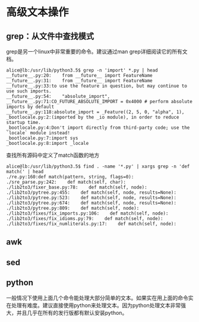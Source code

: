 # 高级文本操作

## grep：从文件中查找模式

grep是另一个linux中非常重要的命令。建议通过man grep详细阅读它的所有文档。

    alice@lb:/usr/lib/python3.5$ grep -n 'import' *.py | head
    __future__.py:20:    from __future__ import FeatureName
    __future__.py:31:    from __future__ import FeatureName
    __future__.py:33:to use the feature in question, but may continue to use such imports.
    __future__.py:54:    "absolute_import",
    __future__.py:71:CO_FUTURE_ABSOLUTE_IMPORT = 0x4000 # perform absolute imports by default
    __future__.py:118:absolute_import = _Feature((2, 5, 0, "alpha", 1),
    _bootlocale.py:2:(imported by the _io module), in order to reduce startup time.
    _bootlocale.py:4:Don't import directly from third-party code; use the `locale` module instead!
    _bootlocale.py:7:import sys
    _bootlocale.py:8:import _locale

查找所有源码中定义了match函数的地方

    alice@lb:/usr/lib/python3.5$ find . -name '*.py' | xargs grep -n 'def match(' | head
    ./re.py:160:def match(pattern, string, flags=0):
    ./sre_parse.py:242:    def match(self, char):
    ./lib2to3/fixer_base.py:78:    def match(self, node):
    ./lib2to3/pytree.py:455:    def match(self, node, results=None):
    ./lib2to3/pytree.py:523:    def match(self, node, results=None):
    ./lib2to3/pytree.py:674:    def match(self, node, results=None):
    ./lib2to3/pytree.py:809:    def match(self, node):
    ./lib2to3/fixes/fix_imports.py:106:    def match(self, node):
    ./lib2to3/fixes/fix_idioms.py:79:    def match(self, node):
    ./lib2to3/fixes/fix_numliterals.py:17:    def match(self, node):

## awk

## sed

## python

一般情况下使用上面几个命令能处理大部分简单的文本。如果实在用上面的命令实在处理有难度。建议直接使用python来处理文本。因为python处理文本非常强大，并且几乎在所有的发行版都有默认安装python。